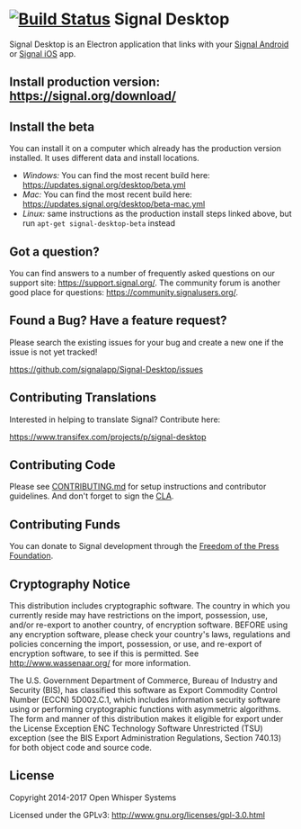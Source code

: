 [![Build Status](https://travis-ci.org/signalapp/Signal-Desktop.svg?branch=master)](https://travis-ci.org/signalapp/Signal-Desktop)
Signal Desktop
==========================

Signal Desktop is an Electron application that links with your
[Signal Android](https://github.com/signalapp/Signal-Android)
 or [Signal iOS](https://github.com/signalapp/Signal-iOS) app.

## Install production version: https://signal.org/download/

## Install the beta

You can install it on a computer which already has the production version installed. It uses different data and install locations.

- _Windows:_ You can find the most recent build here: https://updates.signal.org/desktop/beta.yml
- _Mac:_ You can find the most recent build here: https://updates.signal.org/desktop/beta-mac.yml
- _Linux:_ same instructions as the production install steps linked above, but run `apt-get signal-desktop-beta` instead


## Got a question?

You can find answers to a number of frequently asked questions on our support site: https://support.signal.org/.
The community forum is another good place for questions: https://community.signalusers.org/.


## Found a Bug? Have a feature request?

Please search the existing issues for your bug and create a new one if the issue is not yet tracked!

https://github.com/signalapp/Signal-Desktop/issues


## Contributing Translations
Interested in helping to translate Signal? Contribute here:

https://www.transifex.com/projects/p/signal-desktop


## Contributing Code

Please see [CONTRIBUTING.md](https://github.com/signalapp/Signal-Desktop/blob/master/CONTRIBUTING.md)
for setup instructions and contributor guidelines. And don't forget to sign the
[CLA](https://signal.org/cla/).


## Contributing Funds
You can donate to Signal development through the [Freedom of the Press Foundation](https://freedom.press/crowdfunding/signal/).


## Cryptography Notice

This distribution includes cryptographic software. The country in which you currently reside may have restrictions on the import, possession, use, and/or re-export to another country, of encryption software.
BEFORE using any encryption software, please check your country's laws, regulations and policies concerning the import, possession, or use, and re-export of encryption software, to see if this is permitted.
See <http://www.wassenaar.org/> for more information.

The U.S. Government Department of Commerce, Bureau of Industry and Security (BIS), has classified this software as Export Commodity Control Number (ECCN) 5D002.C.1, which includes information security software using or performing cryptographic functions with asymmetric algorithms.
The form and manner of this distribution makes it eligible for export under the License Exception ENC Technology Software Unrestricted (TSU) exception (see the BIS Export Administration Regulations, Section 740.13) for both object code and source code.

## License

Copyright 2014-2017 Open Whisper Systems

Licensed under the GPLv3: http://www.gnu.org/licenses/gpl-3.0.html
